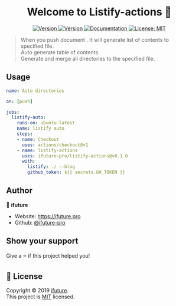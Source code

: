<h1 align="center">Welcome to Listify-actions 👋</h1>
<p align="center">
    <a href="https://github.com/ifuture-pro/listify-actions/actions" target="_blank">
    <img alt="Version" src="https://github.com/ifuture-pro/listify-actions/workflows/Build%20Test/badge.svg">
  </a>
  <a href="https://www.npmjs.com/package/@ifuture/listify" target="_blank">
    <img alt="Version" src="https://img.shields.io/npm/v/@ifuture/listify.svg">
  </a>
  <a href="https://github.com/ifuture-pro/listify#readme" target="_blank">
    <img alt="Documentation" src="https://img.shields.io/badge/documentation-yes-brightgreen.svg" />
  </a>
  <a href="https://github.com/ifuture-pro/listify/blob/master/LICENSE" target="_blank">
    <img alt="License: MIT" src="https://img.shields.io/github/license/ifuture-pro/listify" />
  </a>
</p>

> When you push document . It will generate list of contents to specified file.  
> Auto generate table of contents  
> Generate and merge all directories to the specified file.

## Usage
```workflows.yml
name: Auto directories

on: [push]

jobs:
  listify-auto:
    runs-on: ubuntu-latest
    name: listify auto
    steps:
    - name: Checkout
      uses: actions/checkout@v1
    - name: listify-actions
      uses: ifuture-pro/listify-actions@v0.1.0
      with:
        listify: ./ --blog
        github_token: ${{ secrets.GH_TOKEN }}

```



## Author

👤 **ifuture**

* Website: https://ifuture.pro
* Github: [@ifuture-pro](https://github.com/ifuture-pro)

## Show your support

Give a ⭐️ if this project helped you!

## 📝 License

Copyright © 2019 [ifuture](https://github.com/ifuture-pro).<br />
This project is [MIT](https://github.com/ifuture-pro/listify/blob/master/LICENSE) licensed.
